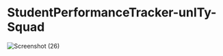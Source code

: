 # StudentPerformanceTracker-unITy-Squad
![Screenshot (26)](https://github.com/Nkalyankumar/StudentPerformanceTracker-unITy-Squad/assets/102470230/ebfc8c04-28d8-4660-b9cd-177d4e5fba70)
